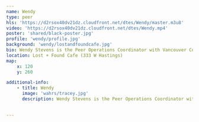 ```yaml
---
name: Wendy
type: peer
hls: 'https://d2rsox40dv21dz.cloudfront.net/dtes/Wendy/master.m3u8'
video: 'https://d2rsox40dv21dz.cloudfront.net/dtes/Wendy.mp4'
poster: 'shared/black-poster.jpg'
profile: 'wendy/profile.jpg'
background: 'wendy/lostandfoundcafe.jpg'
bio: Wendy Stevens is the Peer Operations Coordinator with Vancouver Coastal Health’s Overdose Emergency Response Team.  Before coming to work with VCH, she worked in HIV healthcare, education and support. Wendy has many years of lived experience with addiction, sex trade and life in the Downtown Eastside.
location: Lost + Found Cafe (333 W Hastings)
map:
    x: 120
    y: 260

additional-info: 
    - title: Wendy
      image: 'wahrs/tracey.jpg'
      description: Wendy Stevens is the Peer Operations Coordinator with Vancouver Coastal Health’s Overdose Emergency Response Team.  Before coming to work with VCH, she worked in HIV healthcare, education and support. Wendy has many years of lived experience with addiction, sex trade and life in the Downtown Eastside.  Wendy has been off of street drugs for almost 10 years and is on a replacement treatment. She’s truly grateful that she’s able to stay connected to the DTES community through her work with VCH.
    

---
```

